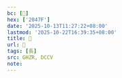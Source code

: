 ```yaml
---
bc: [𠑿]
hex: ['2047F']
date: '2025-10-13T11:27:22+08:00'
lastmod: '2025-10-22T16:39:35+08:00'
title: 󰗓
url: 󰗓
tags: [長]
src: GHZR, DCCV
note:
---
```

